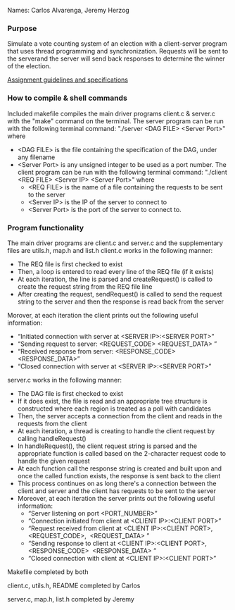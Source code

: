 Names: Carlos Alvarenga, Jeremy Herzog



### Purpose
Simulate a vote counting system of an election with a client-server program that uses thread programming and synchronization. Requests will be sent to the serverand the server will send back responses to determine the winner of the election.

[Assignment guidelines and specifications](https://github.com/carlosandfound/Client-Server-Voting-System/blob/master/project-requirements.pdf)



### How to compile & shell commands
Included makefile compiles the main driver programs client.c & server.c with the "make" command on the terminal.
The server program can be run with the following terminal command: "./server &lt;DAG FILE&gt; &lt;Server Port&gt;" where
- &lt;DAG FILE&gt; is the file containing the specification of the DAG, under any filename
- &lt;Server Port&gt; is any unsigned integer to be used as a port number.
The client program can be run with the following terminal command: "./client &lt;REQ FILE&gt; &lt;Server IP&gt; &lt;Server Port&gt;" where
     - &lt;REQ FILE&gt; is the name of a file containing the requests to be sent to the server
     - &lt;Server IP&gt; is the IP of the server to connect to
     - &lt;Server Port&gt; is the port of the server to connect to.



### Program functionality
The main driver programs are client.c and server.c and the supplementary files are utils.h, map.h and list.h
client.c works in the following manner:
- The REQ file is first checked to exist
- Then, a loop is entered to read every line of the REQ file (if it exists)
- At each iteration, the line is parsed and createRequest() is called to create the request string from the REQ file line
- After creating the request, sendRequest() is called to send the request string to the server and then the response is read back from the server

Morover, at each iteration the client prints out the following useful information:
- “Initiated connection with server at &lt;SERVER IP&gt;:&lt;SERVER PORT&gt;”
- “Sending request to server: &lt;REQUEST_CODE&gt; ​ &lt;REQUEST_DATA&gt;​ ”
- “Received response from server: &lt;RESPONSE_CODE&gt; &lt;RESPONSE_DATA&gt;”
- “Closed connection with server at &lt;SERVER IP&gt;:&lt;SERVER PORT&gt;”

server.c works in the following manner:
- The DAG file is first checked to exist
- If it does exist, the file is read and an appropriate tree structure is constructed where each region is treated as a poll with candidates
- Then, the server accepts a connection from the client and reads in the requests from the client
- At each iteration, a thread is creating to handle the client request by calling handleRequest()
 - In handleRequest(), the client request string is parsed and the appropriate function is called based on the 2-character request code to handle the given request
 - At each function call the response string is created and built upon and once the called function exists, the response is sent back to the client
 - This process continues on as long there's a connection between the client and server and the client has requests to be sent to the server
- Moreover, at each iteration the server prints out the following useful information:
     - “Server listening on port &lt;PORT_NUMBER&gt;”
     - “Connection initiated from client at &lt;CLIENT IP&gt;:&lt;CLIENT PORT&gt;”
     - “Request received from client at &lt;CLIENT IP&gt;:&lt;CLIENT PORT&gt;, &lt;REQUEST_CODE&gt;, ​ &lt;REQUEST_DATA&gt;​ ”
     - “Sending response to client at &lt;CLIENT IP&gt;:&lt;CLIENT PORT&gt;, &lt;RESPONSE_CODE&gt; ​ &lt;RESPONSE_DATA&gt;​ ”
     - “Closed connection with client at &lt;CLIENT IP&gt;:&lt;CLIENT PORT&gt;”


Makefile completed by both

client.c, utils.h, README completed by Carlos

server.c, map.h, list.h completed by Jeremy
